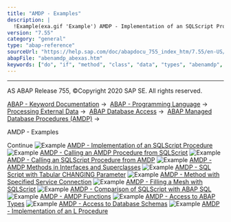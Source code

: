 ```yaml
---
title: "AMDP - Examples"
description: |
  !Example(exa.gif 'Example') AMDP - Implementation of an SQLScript Procedure(https://help.sap.com/doc/abapdocu_755_index_htm/7.55/en-US/abenamdp_abexa.htm) !Example(exa.gif 'Example') AMDP - Calling an AMDP Procedure from SQLScript(https://help.sap.com/doc/abapdocu_755_index_htm/7.55/en-US/ab
version: "7.55"
category: "general"
type: "abap-reference"
sourceUrl: "https://help.sap.com/doc/abapdocu_755_index_htm/7.55/en-US/abenamdp_abexas.htm"
abapFile: "abenamdp_abexas.htm"
keywords: ["do", "if", "method", "class", "data", "types", "abenamdp", "abexas"]
---
```


* * *

AS ABAP Release 755, ©Copyright 2020 SAP SE. All rights reserved.

[ABAP - Keyword Documentation](https://help.sap.com/doc/abapdocu_755_index_htm/7.55/en-US/abenabap.htm) →  [ABAP - Programming Language](https://help.sap.com/doc/abapdocu_755_index_htm/7.55/en-US/abenabap_reference.htm) →  [Processing External Data](https://help.sap.com/doc/abapdocu_755_index_htm/7.55/en-US/abenabap_language_external_data.htm) →  [ABAP Database Access](https://help.sap.com/doc/abapdocu_755_index_htm/7.55/en-US/abenabap_sql.htm) →  [ABAP Managed Database Procedures (AMDP)](https://help.sap.com/doc/abapdocu_755_index_htm/7.55/en-US/abenamdp.htm) → 

AMDP - Examples

Continue
![Example](exa.gif "Example") [AMDP - Implementation of an SQLScript Procedure](https://help.sap.com/doc/abapdocu_755_index_htm/7.55/en-US/abenamdp_abexa.htm)
![Example](exa.gif "Example") [AMDP - Calling an AMDP Procedure from SQLScript](https://help.sap.com/doc/abapdocu_755_index_htm/7.55/en-US/abenamdp_call_amdp_abexa.htm)
![Example](exa.gif "Example") [AMDP - Calling an SQLScript Procedure from AMDP](https://help.sap.com/doc/abapdocu_755_index_htm/7.55/en-US/abenamdp_call_abexa.htm)
![Example](exa.gif "Example") [AMDP - AMDP Methods in Interfaces and Superclasses](https://help.sap.com/doc/abapdocu_755_index_htm/7.55/en-US/abenamdp_polymorphism_abexa.htm)
![Example](exa.gif "Example") [AMDP - SQL Script with Tabular CHANGING Parameter](https://help.sap.com/doc/abapdocu_755_index_htm/7.55/en-US/abenamdp_changing_abexa.htm)
![Example](exa.gif "Example") [AMDP - Method with Specified Service Connection](https://help.sap.com/doc/abapdocu_755_index_htm/7.55/en-US/abenamdp_connection_abexa.htm)
![Example](exa.gif "Example") [AMDP - Filling a Mesh with SQLScript](https://help.sap.com/doc/abapdocu_755_index_htm/7.55/en-US/abenmesh_amdp_abexa.htm)
![Example](exa.gif "Example") [AMDP - Comparison of SQLScript with ABAP SQL](https://help.sap.com/doc/abapdocu_755_index_htm/7.55/en-US/abenamdp_vs_open_sql_abexa.htm)
![Example](exa.gif "Example") [AMDP - AMDP Functions](https://help.sap.com/doc/abapdocu_755_index_htm/7.55/en-US/abenamdp_functions_abexa.htm)
![Example](exa.gif "Example") [AMDP - Access to ABAP Types](https://help.sap.com/doc/abapdocu_755_index_htm/7.55/en-US/abenamdp_abap_types_abexa.htm)
![Example](exa.gif "Example") [AMDP - Access to Database Schemas](https://help.sap.com/doc/abapdocu_755_index_htm/7.55/en-US/abenamdp_db_schema_abexa.htm)
![Example](exa.gif "Example") [AMDP - Implementation of an L Procedure](https://help.sap.com/doc/abapdocu_755_index_htm/7.55/en-US/abenamdp_l_abexa.htm)